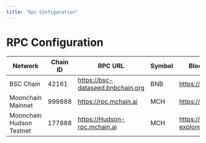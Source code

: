 ```yaml
---
title: "Rpc Configuration"
---
```


# RPC Configuration
| Network                      | Chain ID | RPC URL                           | Symbol | Block Explorer URL                         | Web Socket URL                        |
|------------------------------|----------|-----------------------------------|--------|--------------------------------------------|---------------------------------------|
| BSC Chain                 | 42161    | https://bsc-dataseed.bnbchain.org          | BNB    | https://bscscan.com/              |      wss://bsc-rpc.publicnode.com            |
| Moonchain Mainnet            | 999888    | https://rpc.mchain.ai               | MCH    | https://explorer.mchain.ai/            | wss://rpc.mchain.ai/ws                  |
| Moonchain Hudson Testnet     | 177888  | https://Hudson-rpc.mchain.ai  | MCH    | https://Hudson-explorer.mchain.ai      | wss://Hudson-rpc.mchain.ai/ws     |

